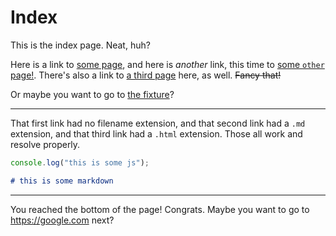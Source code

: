 # Index

This is the index page. Neat, huh?

Here is a link to [some page](./some-page), and here is _another_ link, this time to [some `other` page!](./some-other-page.md). There's also a link to [a third page](./some-subfolder/something.html) here, as well. ~~Fancy that!~~

Or maybe you want to go to [the fixture](./fixture)?

---

That first link had no filename extension, and that second link had a `.md` extension, and that third link had a `.html` extension. Those all work and resolve properly.

```js
console.log("this is some js");
```

```md
# this is some markdown
```

---

You reached the bottom of the page! Congrats. Maybe you want to go to <https://google.com> next?
